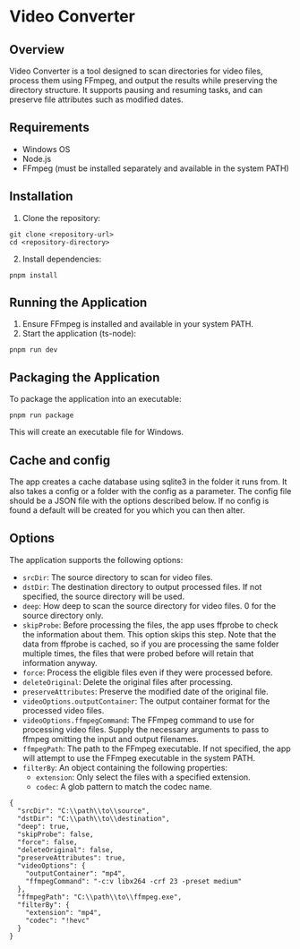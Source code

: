 # Video Converter

## Overview

Video Converter is a tool designed to scan directories for video files, process them using FFmpeg, and output the results while preserving the directory structure. It supports pausing and resuming tasks, and can preserve file attributes such as modified dates.  

## Requirements

- Windows OS
- Node.js
- FFmpeg (must be installed separately and available in the system PATH)

## Installation

1. Clone the repository:  
```shell
git clone <repository-url>
cd <repository-directory>
```

2. Install dependencies:  
```shell
pnpm install
```

## Running the Application

1. Ensure FFmpeg is installed and available in your system PATH.
2. Start the application (ts-node):  
```shell
pnpm run dev
```

## Packaging the Application

To package the application into an executable:  
 
```shell
pnpm run package
```
This will create an executable file for Windows.

## Cache and config

The app creates a cache database using sqlite3 in the folder it runs from. It also takes a config or a folder with the config as a parameter. The config file should be a JSON file with the options described below. If no config is found a default will be created for you which you can then alter.

## Options

The application supports the following options:

- `srcDir`: The source directory to scan for video files.
- `dstDir`: The destination directory to output processed files. If not specified, the source directory will be used.
- `deep`: How deep to scan the source directory for video files. 0 for the source directory only.
- `skipProbe`: Before processing the files, the app uses ffprobe to check the information about them. This option skips this step. Note that the data from ffprobe is cached, so if you are processing the same folder multiple times, the files that were probed before will retain that information anyway.
- `force`: Process the eligible files even if they were processed before.
- `deleteOriginal`: Delete the original files after processing.
- `preserveAttributes`: Preserve the modified date of the original file.
- `videoOptions.outputContainer`: The output container format for the processed video files.
- `videoOptions.ffmpegCommand`: The FFmpeg command to use for processing video files. Supply the necessary arguments to pass to ffmpeg omitting the input and output filenames.
- `ffmpegPath`: The path to the FFmpeg executable. If not specified, the app will attempt to use the FFmpeg executable in the system PATH.
- `filterBy`: An object containing the following properties:
  - `extension`: Only select the files with a specified extension.
  - `codec`: A glob pattern to match the codec name.

```shell
{
  "srcDir": "C:\\path\\to\\source",
  "dstDir": "C:\\path\\to\\destination",
  "deep": true,
  "skipProbe": false,
  "force": false,
  "deleteOriginal": false,
  "preserveAttributes": true,
  "videoOptions": {
    "outputContainer": "mp4",
    "ffmpegCommand": "-c:v libx264 -crf 23 -preset medium"
  },
  "ffmpegPath": "C:\\path\\to\\ffmpeg.exe",
  "filterBy": {
    "extension": "mp4",
    "codec": "!hevc"
  }
}
```
